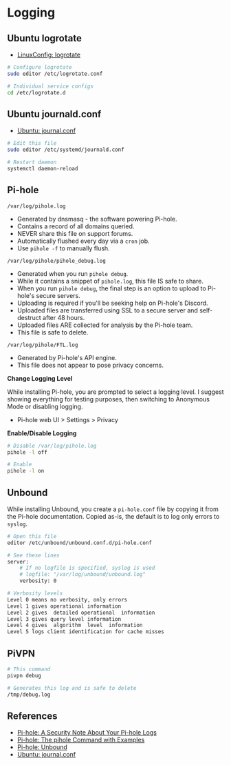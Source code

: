 # Logging


## Ubuntu logrotate

* [LinuxConfig: logrotate](https://linuxconfig.org/logrotate)

```bash
# Configure logrotate
sudo editor /etc/logrotate.conf

# Individual service configs
cd /etc/logrotate.d
```

## Ubuntu journald.conf

* [Ubuntu: journal.conf](https://manpages.ubuntu.com/manpages/focal/man5/journald.conf.5.html)

```bash
# Edit this file
sudo editor /etc/systemd/journald.conf

# Restart daemon
systemctl daemon-reload
```

## Pi-hole

`/var/log/pihole.log` 

* Generated by dnsmasq - the software powering Pi-hole.
* Contains a record of all domains queried. 
* NEVER share this file on support forums. 
* Automatically flushed every day via a `cron` job. 
* Use `pihole -f` to manually flush. 

`/var/log/pihole/pihole_debug.log` 

* Generated when you run `pihole debug`. 
* While it contains a snippet of `pihole.log`, this file IS safe to share. 
* When you run `pihole debug`, the final step is an option to upload to Pi-hole's secure servers. 
* Uploading is required if you'll be seeking help on Pi-hole's Discord. 
* Uploaded files are transferred using SSL to a secure server and self-destruct after 48 hours.
* Uploaded files ARE collected for analysis by the Pi-hole team.
* This file is safe to delete.

`/var/log/pihole/FTL.log` 

* Generated by Pi-hole's API engine. 
* This file does not appear to pose privacy concerns.

**Change Logging Level**

While installing Pi-hole, you are prompted to select a logging level. I suggest showing everything for testing purposes, then switching to Anonymous Mode or disabling logging.

* Pi-hole web UI > Settings > Privacy

**Enable/Disable Logging**

```bash
# Disable /var/log/pihole.log
pihole -l off

# Enable
pihole -l on
```

## Unbound

While installing Unbound, you create a `pi-hole.conf` file by copying it from the Pi-hole documentation.  Copied as-is, the default is to log only errors to `syslog`.

```bash
# Open this file
editor /etc/unbound/unbound.conf.d/pi-hole.conf

# See these lines
server:
    # If no logfile is specified, syslog is used
    # logfile: "/var/log/unbound/unbound.log"
    verbosity: 0

# Verbosity levels
Level 0 means no verbosity, only errors
Level 1 gives operational information
Level 2 gives  detailed operational  information
Level 3 gives query level information
Level 4 gives  algorithm  level  information
Level 5 logs client identification for cache misses
```

## PiVPN

```bash
# This command
pivpn debug

# Generates this log and is safe to delete
/tmp/debug.log
```

## References

* [Pi-hole: A Security Note About Your Pi-hole Logs](https://pi-hole.net/blog/2017/10/04/a-security-note-about-your-pi-hole-logs/#page-content)
* [Pi-hole: The pihole Command with Examples](https://discourse.pi-hole.net/t/the-pihole-command-with-examples/738#logging)
* [Pi-hole: Unbound](https://docs.pi-hole.net/guides/dns/unbound/)
* [Ubuntu: journal.conf](https://manpages.ubuntu.com/manpages/focal/man5/journald.conf.5.html)
  